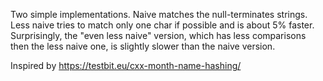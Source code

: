 Two simple implementations. Naive matches the null-terminates
strings. Less naive tries to match only one char if possible and is
about 5% faster. Surprisingly, the "even less naive" version, which has
less comparisons then the less naive one, is slightly slower than the
naive version.

Inspired by https://testbit.eu/cxx-month-name-hashing/
